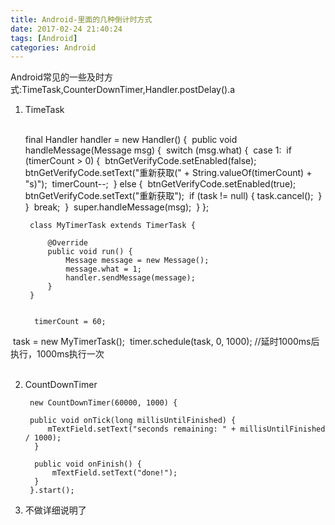 ```yaml
---
title: Android-里面的几种倒计时方式
date: 2017-02-24 21:40:24
tags: [Android]
categories: Android
---
```



Android常见的一些及时方式:TimeTask,CounterDownTimer,Handler.postDelay().a

1. TimeTask 

	
	​	
		final Handler handler = new Handler() {
	​        public void handleMessage(Message msg) {
	​            switch (msg.what) {
	​                case 1:
	​                    if (timerCount > 0) {
	​                        btnGetVerifyCode.setEnabled(false);
	​                        btnGetVerifyCode.setText("重新获取(" + String.valueOf(timerCount) + "s)");
	​                        timerCount--;
	​                    } else {
	​                        btnGetVerifyCode.setEnabled(true);
	​                        btnGetVerifyCode.setText("重新获取");
	​                        if (task != null) {
	​                            task.cancel();
	​                        }
	​                    }
	​                    break;
	​            }
	​            super.handleMessage(msg);
	​        }
      		 };

	
		class MyTimerTask extends TimerTask {
		
		    @Override
		    public void run() {
		        Message message = new Message();
		        message.what = 1;
		        handler.sendMessage(message);
		    }
		}
	

   		 timerCount = 60;
​         task = new MyTimerTask();
​         timer.schedule(task, 0, 1000); //延时1000ms后执行，1000ms执行一次
​         
​         

2. CountDownTimer

		new CountDownTimer(60000, 1000) {
	
	    public void onTick(long millisUntilFinished) {
	        mTextField.setText("seconds remaining: " + millisUntilFinished / 1000);
	     }
	    
	     public void onFinish() {
	         mTextField.setText("done!");
	     }
	  	}.start();

3. 不做详细说明了